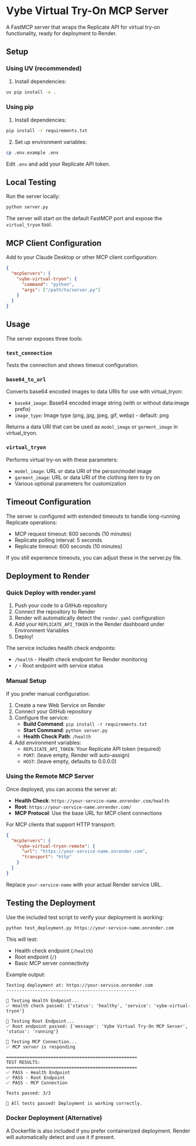 # Vybe Virtual Try-On MCP Server

A FastMCP server that wraps the Replicate API for virtual try-on functionality, ready for deployment to Render.

## Setup

### Using UV (recommended)

1. Install dependencies:
```bash
uv pip install -e .
```

### Using pip

1. Install dependencies:
```bash
pip install -r requirements.txt
```

2. Set up environment variables:
```bash
cp .env.example .env
```
Edit `.env` and add your Replicate API token.

## Local Testing

Run the server locally:
```bash
python server.py
```

The server will start on the default FastMCP port and expose the `virtual_tryon` tool.

## MCP Client Configuration

Add to your Claude Desktop or other MCP client configuration:

```json
{
  "mcpServers": {
    "vybe-virtual-tryon": {
      "command": "python",
      "args": ["/path/to/server.py"]
    }
  }
}
```

## Usage

The server exposes three tools:

### `test_connection`
Tests the connection and shows timeout configuration.

### `base64_to_url`
Converts base64 encoded images to data URIs for use with virtual_tryon:
- `base64_image`: Base64 encoded image string (with or without data:image prefix)
- `image_type`: Image type (png, jpg, jpeg, gif, webp) - default: png

Returns a data URI that can be used as `model_image` or `garment_image` in virtual_tryon.

### `virtual_tryon`
Performs virtual try-on with these parameters:
- `model_image`: URL or data URI of the person/model image
- `garment_image`: URL or data URI of the clothing item to try on
- Various optional parameters for customization

## Timeout Configuration

The server is configured with extended timeouts to handle long-running Replicate operations:
- MCP request timeout: 600 seconds (10 minutes)
- Replicate polling interval: 5 seconds
- Replicate timeout: 600 seconds (10 minutes)

If you still experience timeouts, you can adjust these in the server.py file.

## Deployment to Render

### Quick Deploy with render.yaml

1. Push your code to a GitHub repository
2. Connect the repository to Render
3. Render will automatically detect the `render.yaml` configuration
4. Add your `REPLICATE_API_TOKEN` in the Render dashboard under Environment Variables
5. Deploy!

The service includes health check endpoints:
- `/health` - Health check endpoint for Render monitoring
- `/` - Root endpoint with service status

### Manual Setup

If you prefer manual configuration:

1. Create a new Web Service on Render
2. Connect your GitHub repository
3. Configure the service:
   - **Build Command**: `pip install -r requirements.txt`
   - **Start Command**: `python server.py`
   - **Health Check Path**: `/health`
4. Add environment variables:
   - `REPLICATE_API_TOKEN`: Your Replicate API token (required)
   - `PORT`: (leave empty, Render will auto-assign)
   - `HOST`: (leave empty, defaults to 0.0.0.0)

### Using the Remote MCP Server

Once deployed, you can access the server at:
- **Health Check**: `https://your-service-name.onrender.com/health`
- **Root**: `https://your-service-name.onrender.com/`
- **MCP Protocol**: Use the base URL for MCP client connections

For MCP clients that support HTTP transport:

```json
{
  "mcpServers": {
    "vybe-virtual-tryon-remote": {
      "url": "https://your-service-name.onrender.com",
      "transport": "http"
    }
  }
}
```

Replace `your-service-name` with your actual Render service URL.

## Testing the Deployment

Use the included test script to verify your deployment is working:

```bash
python test_deployment.py https://your-service-name.onrender.com
```

This will test:
- Health check endpoint (`/health`)
- Root endpoint (`/`)
- Basic MCP server connectivity

Example output:
```
Testing deployment at: https://your-service.onrender.com
--------------------------------------------------

🧪 Testing Health Endpoint...
✅ Health check passed: {'status': 'healthy', 'service': 'vybe-virtual-tryon'}

🧪 Testing Root Endpoint...
✅ Root endpoint passed: {'message': 'Vybe Virtual Try-On MCP Server', 'status': 'running'}

🧪 Testing MCP Connection...
✅ MCP server is responding

==================================================
TEST RESULTS:
==================================================
✅ PASS - Health Endpoint
✅ PASS - Root Endpoint
✅ PASS - MCP Connection

Tests passed: 3/3

🎉 All tests passed! Deployment is working correctly.
```

### Docker Deployment (Alternative)

A Dockerfile is also included if you prefer containerized deployment. Render will automatically detect and use it if present.